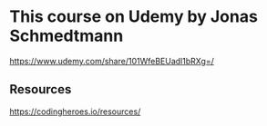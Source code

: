 # This course on Udemy by Jonas Schmedtmann

https://www.udemy.com/share/101WfeBEUadl1bRXg=/

## Resources

https://codingheroes.io/resources/
